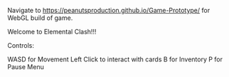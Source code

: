 Navigate to https://peanutsproduction.github.io/Game-Prototype/ for WebGL build of game.

Welcome to Elemental Clash!!!

Controls:

WASD for Movement
Left Click to interact with cards
B for Inventory
P for Pause Menu
